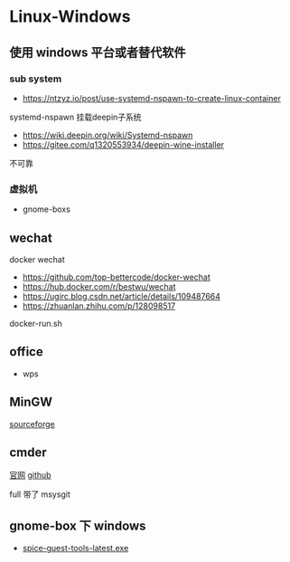 # Linux-Windows

## 使用 windows 平台或者替代软件

### sub system

- <https://ntzyz.io/post/use-systemd-nspawn-to-create-linux-container>

systemd-nspawn 挂载deepin子系统

- <https://wiki.deepin.org/wiki/Systemd-nspawn>
- <https://gitee.com/q1320553934/deepin-wine-installer>

不可靠

### 虚拟机

- gnome-boxs

## wechat

docker wechat

- <https://github.com/top-bettercode/docker-wechat>
- <https://hub.docker.com/r/bestwu/wechat>
- <https://ugirc.blog.csdn.net/article/details/109487664>
- <https://zhuanlan.zhihu.com/p/128098517>

docker-run.sh

## office

- wps

## MinGW

[sourceforge](https://sourceforge.net/projects/mingw-w64/files/)

## cmder

[官网](https://cmder.net/)
[github](https://github.com/cmderdev/cmder/releases)

full 带了 msysgit

## gnome-box 下 windows

- [spice-guest-tools-latest.exe](https://www.spice-space.org/download.html)
